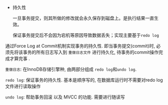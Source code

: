 - 持久性

  一旦事务提交，则其所做的修改就会永久保存到磁盘上。是执行结果一直生效。
  
  保证事务提交后不会因为宕机等原因导致数据丢失；实现主要基于`redo log`



通过Force Log at Commit机制实现事务的持久性. 即当事务提交(commit)时, 必须先将该事务的所有日志写入到 `重做日志文件` 进行持久化, 待事务的commit操作完成才算完事 . 

`重做日志`: 在InnoDB存储引擎种, 由两部分组成 `redo log`和`undo log`.

`redo log`: 保证事务的持久性.  基本是顺序写的, 在数据库运行时不需要对redo log文件进行读取操作

`undo log`: 帮助事务回滚 以及 MVCC 的功能. 需要进行随读写

